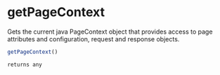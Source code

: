 # getPageContext

 Gets the current java PageContext object that provides access to page attributes and configuration, request and response objects.

```javascript
getPageContext()
```

```javascript
returns any
```
